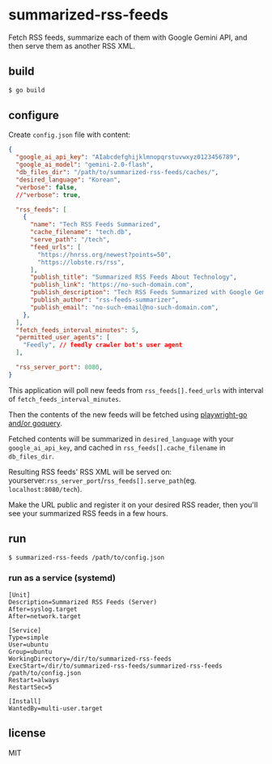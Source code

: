 # summarized-rss-feeds

Fetch RSS feeds, summarize each of them with Google Gemini API, and then serve them as another RSS XML.

## build

```bash
$ go build
```

## configure

Create `config.json` file with content:

```json
{
  "google_ai_api_key": "AIabcdefghijklmnopqrstuvwxyz0123456789",
  "google_ai_model": "gemini-2.0-flash",
  "db_files_dir": "/path/to/summarized-rss-feeds/caches/",
  "desired_language": "Korean",
  "verbose": false,
  //"verbose": true,

  "rss_feeds": [
    {
      "name": "Tech RSS Feeds Summarized",
      "cache_filename": "tech.db",
      "serve_path": "/tech",
      "feed_urls": [
        "https://hnrss.org/newest?points=50",
        "https://lobste.rs/rss",
      ],
      "publish_title": "Summarized RSS Feeds About Technology",
      "publish_link": "https://no-such-domain.com",
      "publish_description": "Tech RSS Feeds Summarized with Google Gemini 1.5 Flash",
      "publish_author": "rss-feeds-summarizer",
      "publish_email": "no-such-email@no-such-domain.com",
    },
  ],
  "fetch_feeds_interval_minutes": 5,
  "permitted_user_agents": [
    "Feedly", // feedly crawler bot's user agent
  ],

  "rss_server_port": 8080,
}
```

This application will poll new feeds from `rss_feeds[].feed_urls` with interval of `fetch_feeds_interval_minutes`.

Then the contents of the new feeds will be fetched using [playwright-go and/or goquery](https://github.com/meinside/simple-scrapper-go).

Fetched contents will be summarized in `desired_language` with your `google_ai_api_key`, and cached in `rss_feeds[].cache_filename` in `db_files_dir`.

Resulting RSS feeds' RSS XML will be served on: yourserver:`rss_server_port`/`rss_feeds[].serve_path`(eg. `localhost:8080/tech`).

Make the URL public and register it on your desired RSS reader, then you'll see your summarized RSS feeds in a few hours.

## run

```bash
$ summarized-rss-feeds /path/to/config.json
```

### run as a service (systemd)

```
[Unit]
Description=Summarized RSS Feeds (Server)
After=syslog.target
After=network.target

[Service]
Type=simple
User=ubuntu
Group=ubuntu
WorkingDirectory=/dir/to/summarized-rss-feeds
ExecStart=/dir/to/summarized-rss-feeds/summarized-rss-feeds /path/to/config.json
Restart=always
RestartSec=5

[Install]
WantedBy=multi-user.target
```

## license

MIT

